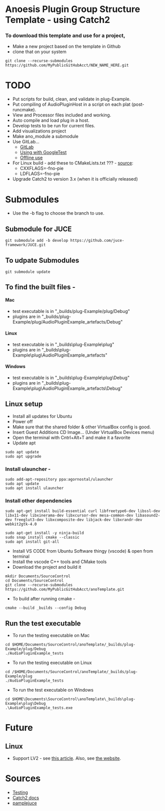 # Anoesis Plugin Group Structure Template - using Catch2

### To download this template and use for a project,

* Make a new project based on the template in Github
* clone that on your system

```
git clone --recurse-submodules https://github.com/MyPublicGitHubAcct/NEW_NAME_HERE.git
```

# TODO
* Put scripts for build, clean, and validate in plug-Example.
* Put compiling of AudioPluginHost in a script on each plat (post-runcmake).
* View and Processor files included and working.
* Auto compile and load plug in a host.
* Develop tests to be run for current files.
* Add visualizations project
* Make ano_module a submodule
* Use GitLab...
  * [GitLab](https://www.lambdatest.com/blog/use-gitlab-ci-to-run-test-locally/)
  * [Using with GoogleTest](https://raymii.org/s/tutorials/Cpp_project_setup_with_cmake_and_unit_tests.html)
  * [Offline use](https://docs.gitlab.com/ee/topics/offline/quick_start_guide.html)
* For Linux build - add these to CMakeLists.txt ??? - [source](https://forum.juce.com/t/cant-run-apps-ubuntu-21-04/46645):
	* CXXFLAGS=-fno-pie
	* LDFLAGS=-fno-pie
* Upgrade Catch2 to version 3.x (when it is officially released)

# Submodules

* Use the -b flag to choose the branch to use.

## Submodule for JUCE

```
git submodule add -b develop https://github.com/juce-framework/JUCE.git
```

## To udpate Submodules

```
git submodule update
```

## To find the built files -

#### Mac
* test executable is in "_builds/plug-Example/plug/Debug"
* plugins are in "_builds/plug-Example/plug/AudioPluginExample_artefacts/Debug"

#### Linux
* test executable is in "_builds\plug-Example\plug\"
* plugins are in "_builds\plug-Example\plug\AudioPluginExample_artefacts"

#### Windows
* test executable is in "_builds\plug-Example\plug\Debug"
* plugins are in "_builds\plug-Example\plug\AudioPluginExample_artefacts\Debug"

## Linux setup

* Install all updates for Ubuntu
* Power off
* Make sure that the shared folder & other VirtualBox config is good.
* Insert Guest Additions CD Image... (Under VirtualBox Devices menu)
* Open the terminal with Cntrl+Alt+T and make it a favorite
* Update apt

```
sudo apt update  
sudo apt upgrade
```

### Install ulauncher -
```
sudo add-apt-repository ppa:agornostal/ulauncher
sudo apt update
sudo apt install ulauncher
```

### Install other dependencies

```
sudo apt-get install build-essential curl libfreetype6-dev libssl-dev libx11-dev libxinerama-dev libxcursor-dev mesa-common-dev libasound2-dev freeglut3-dev libxcomposite-dev libjack-dev libxrandr-dev webkit2gtk-4.0

sudo apt-get install -y ninja-build
sudo snap install cmake --classic
sudo apt install git-all
```

* Install VS CODE from Ubuntu Software thingy (vscode) & open from terminal
* Install the vscode C++ tools and CMake tools
* Download the project and build it

```
mkdir Documents/SourceControl
cd Documents/SourceControl
git clone --recurse-submodules https://github.com/MyPublicGitHubAcct/anoTemplate.git
```

* To build after running cmake -

```
cmake --build _builds --config Debug
```

## Run the test executable

* To run the testing executable on Mac
```
cd $HOME/Documents/SourceControl/anoTemplate/_builds/plug-Example/plug/Debug
./AudioPluginExample_tests
```

* To run the testing executable on Linux
```
cd /$HOME/Documents/SourceControl/anoTemplate/_builds/plug-Example/plug
./AudioPluginExample_tests
```

* To run the test executable on Windows
```
cd $HOME\Documents\SourceControl\anoTemplate\_builds\plug-Example\plug\Debug
.\AudioPluginExample_tests.exe
```

# Future

## Linux
* Support LV2 - see [this article](https://jatinchowdhury18.medium.com/building-lv2-plugins-with-juce-and-cmake-d1f8937dbac3). Also, see [the website](https://lv2plug.in/).

# Sources
* [Testing](https://snorristurluson.github.io/Catch2/)
* [Catch2 docs](https://github.com/catchorg/Catch2/tree/devel/docs)
* [pamplejuce](https://github.com/sudara/pamplejuce)
